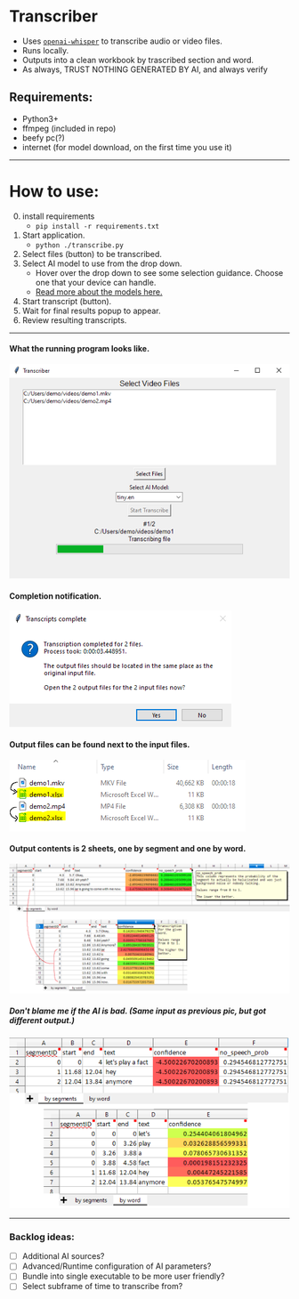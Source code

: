 # Transcriber
- Uses [`openai-whisper`](https://github.com/openai/whisper) to transcribe audio or video files.
- Runs locally.
- Outputs into a clean workbook by trascribed section and word. 
- As always, TRUST NOTHING GENERATED BY AI, and always verify

## Requirements:
- Python3+
- ffmpeg (included in repo)
- beefy pc(?)
- internet (for model download, on the first time you use it)
---
# How to use:
0. install requirements
    - `pip install -r requirements.txt`
1. Start application.
    - `python ./transcribe.py`
2. Select files (button) to be transcribed.
3. Select AI model to use from the drop down.
    - Hover over the drop down to see some selection guidance. Choose one that your device can handle.
    - [Read more about the models here.](https://github.com/openai/whisper?tab=readme-ov-file#available-models-and-languages)
4. Start transcript (button).
5. Wait for final results popup to appear.
6. Review resulting transcripts.
---
#### What the running program looks like.
![What the running program looks like.](docs\readme_demo.png)
#### Completion notification.
![Completion notification.](docs\readme_transcripts_complete.png)
#### Output files can be found next to the input files.
![Output files can be found next to the input files.](docs\readme_output_location.png)
#### Output contents is 2 sheets, one by segment and one by word.
![Output contents is 2 sheets, one by segment and one by word.](docs\readme_demo_outputs.png)
##### Don't blame me if the AI is bad. (Same input as previous pic, but got different output.)
![Same input but different output](docs\readme_same_input_different_output.png)

---
### Backlog ideas:
- [ ] Additional AI sources?
- [ ] Advanced/Runtime configuration of AI parameters?
- [ ] Bundle into single executable to be more user friendly?
- [ ] Select subframe of time to transcribe from?